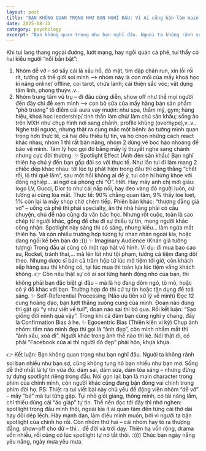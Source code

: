 ```yaml
---
layout: post
title: "BẠN KHÔNG QUAN TRỌNG NHƯ BẠN NGHĨ ĐÂU: Vì Ai cũng bận làm main character trong phim đời mình."
date: 2025-08-31
category: psychology
excerpt: "Bạn không quan trọng như bạn nghĩ đâu. Người ta không rảnh soi bạn nhiều như bạn sợ, cũng không tung hô bạn nhiều như bạn mơ. Sống dễ thở nhất là tự tin vừa đủ: dám sai, dám sửa, dám tỏa sáng – nhưng đừng tự dựng spotlight riêng trong đầu. Nói gọn lại: bạn là main character trong phim của chính mình, còn người khác cũng đang bận đóng vai chính trong phim đời họ."
---
```


Khi tui lang thang ngoài đường, lướt mạng, hay ngồi quán cà phê, tui thấy có hai kiểu người “nổi bần bật”:
 1. Nhóm dễ vỡ – sơ sẩy cái là xấu hổ, đỏ mặt, tim đập chân run, xin lỗi rối rít, tưởng cả thế giới soi mình —> nhóm này là con mồi của mấy khoá học kĩ năng online/ offline, coi tarot, chữa lành; cải thiện sắc vóc; vật dụng tâm linh, phong thuỷv..v..
 2. Nhóm trung tâm vũ trụ – đi đâu cũng diễn, show off như thể mọi người đến đây chỉ để xem mình —> con bò sữa của mấy hãng bán sản phẩm “phô trương” tô điểm cái aura vay mượn: như spa, thẩm mỹ, gym; hàng hiệu, khoá học leadership/ tinh thần làm chủ/ làm chủ sân khấu; sống ảo trên MXH như chụp hình nơi sang chảnh, profile khủng (overhype),v..v..
Nghe trái ngược, nhưng thật ra cùng mắc một bệnh: ảo tưởng mình quan trọng hơn thực tế, cả hai đều thiếu tự tin, và họ chọn những cách react khác nhau, nhóm 1 thì rất bản năng, nhóm 2 dùng vẻ bọc hào nhoáng để bảo vệ mình. Tâm lý học gọi đó bằng mấy lý thuyết nghe sang chảnh nhưng cực đời thường:
✨ Spotlight Effect (Ánh đèn sân khấu)
Bạn nghĩ thiên hạ chú ý đến bạn gấp đôi so với thực tế. Như lần tui đi làm mang 2 chiếc dép khác nhau: tới lúc tự phát hiện trong đầu thì căng thẳng “chết rồi, lộ thì quê lắm”, sau một hồi không ai để ý, tui còn hí hửng khoe với đồng nghiệp… ai ngờ cả phòng chỉ “Ồ”. Hết.
Hay mấy anh chị mới giàu: logo LV, Gucci, Dior to như cái nắp nồi, hay đeo vàng đỏ người luôn, cứ tưởng ai cũng lóa mắt. Thực tế: 90% chẳng quan tâm, 9% thấy lòe loẹt, 1% còn lại là mấy shop chờ chém tiếp.
Phiên bản khác: “thượng đẳng giả vờ” – uống cà phê thì phải specialty, ăn thì nhà hàng phải có câu chuyện, chủ đề nào cũng đa văn bác học. Nhưng rốt cuộc, toàn là sao chép từ người khác, gồng để che đi sự thiếu tự tin, mong người khác công nhận. Spotlight này sáng thì có sáng, nhưng kiểu… làm ngứa mắt thiên hạ. Và còn nhiều trường hợp tương tự nhan nhản ngoài kia, hoặc đang ngồi kế bên bạn đó :)))
✨ Imaginary Audience (Khán giả tưởng tượng)
Trong đầu ai cũng có một rạp hát vô hình. Ví dụ: đi mua bao cao su, Rocket, tránh thai,… mà lén lút như tội phạm, tưởng cả tiệm đang dõi theo. Nhưng dược sĩ bán cả trăm hộp từ lúc mở tiệm tới giờ, còn khách xếp hàng sau thì không có, tại lúc mua thì toàn lựa lúc tiệm vắng khách không.
👉 Còn nếu thật sự có ai soi từng hành động nhỏ của bạn, thì không phải bạn đặc biệt gì đâu – mà là họ đang dòm ngó, tò mò, hoặc có ý đồ khác với bạn. Trường hợp đó thì cứ tự tin hoặc tận dụng để toả sáng.
✨ Self-Referential Processing (Não ưu tiên xử lý về mình)
Đọc 12 cung hoàng đạo, bạn lướt thẳng xuống cung của mình. Đoạn nào đúng thì gật gù “y như viết về tui!”, đoạn nào sai thì bỏ qua. Rồi kết luận: “Sao giống đời mình quá vậy”. Trong khi cả đám bạn cũng nghĩ y chang, đấy là Confirmation Bias á he.
✨ Egocentric Bias (Thiên kiến vị kỷ)
Chụp ảnh nhóm: tấm nào mình đẹp thì gọi là “ảnh đẹp”, còn mình nhắm mắt thì “ảnh xấu, xoá đi”. Người khác trong ảnh thế nào thì kệ. Nói thật đi, có phải “Facebook của ai thì người đó đẹp” phải hôn, khựa khựa.

👉 Kết luận: Bạn không quan trọng như bạn nghĩ đâu. Người ta không rảnh soi bạn nhiều như bạn sợ, cũng không tung hô bạn nhiều như bạn mơ.
Sống dễ thở nhất là tự tin vừa đủ: dám sai, dám sửa, dám tỏa sáng – nhưng đừng tự dựng spotlight riêng trong đầu.
Nói gọn lại: bạn là main character trong phim của chính mình, còn người khác cũng đang bận đóng vai chính trong phim đời họ.
PS: Thiệt ra tui viết bài này chủ yếu để động viên nhóm “dễ vỡ” – mấy “bé” mà tui từng gặp. Tụi nhỏ giỏi giang, thông minh, có tài năng lắm, chỉ thiếu đúng cái “áo giáp” tự tin. Thế nên đọc tới đây thì nhớ nghen: spotlight trong đầu mình thôi, ngoài kia ít ai quan tâm đến từng cái thở dài hay đôi dép lệch. Hãy mạnh dạn, làm điều mình muốn, bởi vì người ta bận spotlight của chính họ rồi.
Còn nhóm thứ hai – cái nhóm hay tỏ ra thượng đẳng, show-off cho dữ – thì… để đời và trời dạy. Thiên hạ vốn rộng, drama vốn nhiều, rồi cũng có lúc spotlight tự nó tắt thôi. :))))
Chúc bạn ngày nắng yêu nắng, ngày mưa yêu mưa.
